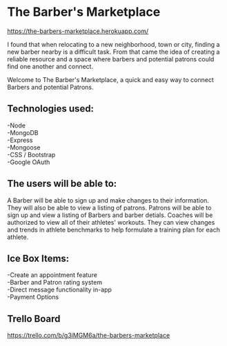 # The Barber's Marketplace
https://the-barbers-marketplace.herokuapp.com/

I found that when relocating to a new neighborhood, town or city, finding a new barber nearby is a difficult task. From that came the idea of creating a reliable resource and a space where barbers and potential patrons could find one another and connect.

Welcome to The Barber's Marketplace, a quick and easy way to connect Barbers and potential Patrons.

## Technologies used:

-Node <br>
-MongoDB <br>
-Express <br>
-Mongoose <br>
-CSS / Bootstrap <br>
-Google OAuth 


## The users will be able to:

A Barber will be able to sign up and make changes to their information. They will also be able to view a listing of patrons. Patrons will be able to sign up and view a listing of Barbers and barber detials.
Coaches will be authorized to view all of their athletes' workouts. They can view changes and trends in athlete benchmarks to help formulate a training plan for each athlete. 


## Ice Box Items:
-Create an appointment feature <br>
-Barber and Patron rating system <br>
-Direct message functionality in-app <br>
-Payment Options <br>

## Trello Board
https://trello.com/b/g3iMGM6a/the-barbers-marketplace
